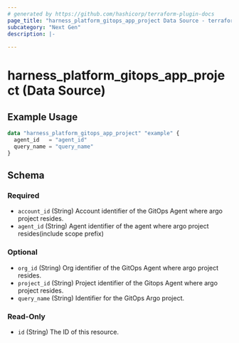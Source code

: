 ```yaml
---
# generated by https://github.com/hashicorp/terraform-plugin-docs
page_title: "harness_platform_gitops_app_project Data Source - terraform-provider-harness"
subcategory: "Next Gen"
description: |-
  
---
```


# harness_platform_gitops_app_project (Data Source)



## Example Usage

```terraform
data "harness_platform_gitops_app_project" "example" {
  agent_id   = "agent_id"
  query_name = "query_name"
}
```

<!-- schema generated by tfplugindocs -->
## Schema

### Required

- `account_id` (String) Account identifier of the GitOps Agent where argo project resides.
- `agent_id` (String) Agent identifier of the agent where argo project resides(include scope prefix)

### Optional

- `org_id` (String) Org identifier of the GitOps Agent where argo project resides.
- `project_id` (String) Project identifier of the Gitops Agent where argo project resides.
- `query_name` (String) Identifier for the GitOps Argo project.

### Read-Only

- `id` (String) The ID of this resource.
